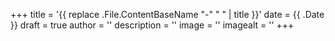 +++
title = '{{ replace .File.ContentBaseName "-" " " | title }}'
date = {{ .Date }}
draft = true
author = ''
description = ''
image = ''
imagealt = ''
+++
